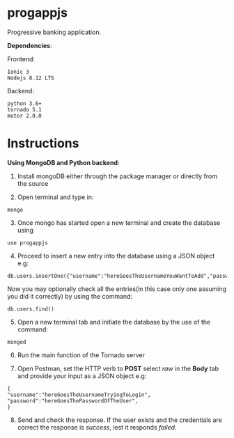 # progappjs
Progressive banking application.

**Dependencies**:

Frontend: 

    Ionic 3
    Nodejs 8.12 LTS

Backend:

    python 3.6+
    tornado 5.1
    motor 2.0.0 


# Instructions

**Using MongoDB and Python backend**:
1. Install mongoDB either through the package manager or directly from the source 

2. Open terminal and type in:
```
mongo
```

3. Once mongo has started open a new terminal and create the database using
```
use progappjs
```

4. Proceed to insert a new entry into the database using a JSON object e.g:
```
db.users.insertOne({"username":"hereGoesTheUsernameYouWantToAdd","password":"hereGoesThePasswordOfTheUser"})
```
Now you may optionally check all the entries(in this case only one assuming you did it correctly) by using the command:
```
db.users.find()
```

5. Open a new terminal tab and initiate the database by the use of the command: 
```
mongod
```

6. Run the main function of the Tornado server

7. Open Postman, set the HTTP verb to **POST** select *raw* in the **Body** tab and provide your input as a JSON object e.g:
```
{
"username":"hereGoesTheUsernameTryingToLogin",
"password":"hereGoesThePasswordOfTheUser",
}
```
8. Send and check the response. If the user exists and the credentials are correct the response is *success*, lest it responds *failed*.
